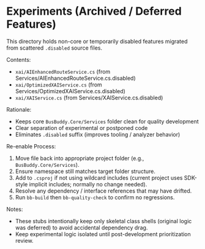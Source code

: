 # Experiments (Archived / Deferred Features)

This directory holds non-core or temporarily disabled features migrated from scattered `.disabled` source files.

Contents:

- `xai/AIEnhancedRouteService.cs` (from Services/AIEnhancedRouteService.cs.disabled)
- `xai/OptimizedXAIService.cs` (from Services/OptimizedXAIService.cs.disabled)
- `xai/XAIService.cs` (from Services/XAIService.cs.disabled)

Rationale:

- Keeps core `BusBuddy.Core/Services` folder clean for quality development
- Clear separation of experimental or postponed code
- Eliminates `.disabled` suffix (improves tooling / analyzer behavior)

Re-enable Process:

1. Move file back into appropriate project folder (e.g., `BusBuddy.Core/Services`).
2. Ensure namespace still matches target folder structure.
3. Add to `.csproj` if not using wildcard includes (current project uses SDK-style implicit includes; normally no change needed).
4. Resolve any dependency / interface references that may have drifted.
5. Run `bb-build` then `bb-quality-check` to confirm no regressions.

Notes:

- These stubs intentionally keep only skeletal class shells (original logic was deferred) to avoid accidental dependency drag.
- Keep experimental logic isolated until post-development prioritization review.
